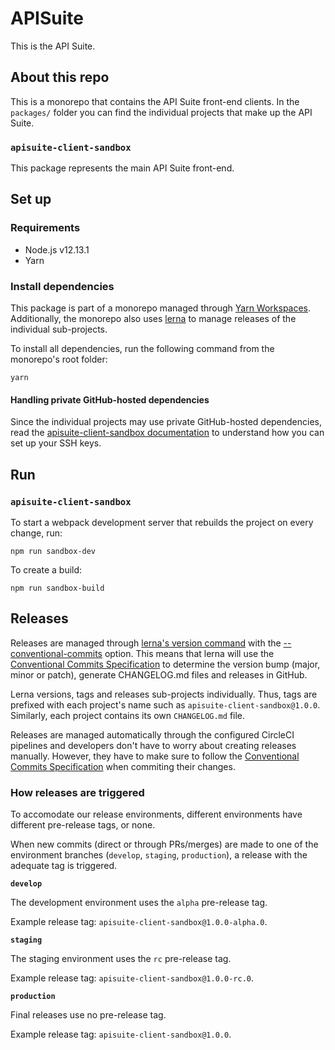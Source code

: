 # APISuite

This is the API Suite.

## About this repo

This is a monorepo that contains the API Suite front-end clients. In the `packages/` folder you can find the individual projects that make up the API Suite.

### `apisuite-client-sandbox`

This package represents the main API Suite front-end.

## Set up

### Requirements

* Node.js v12.13.1
* Yarn

### Install dependencies

This package is part of a monorepo managed through [Yarn Workspaces](https://classic.yarnpkg.com/en/docs/workspaces/). Additionally, the monorepo also uses [lerna](https://github.com/lerna/lerna) to manage releases of the individual sub-projects.

To install all dependencies, run the following command from the monorepo's root folder:

    yarn

#### Handling private GitHub-hosted dependencies

Since the individual projects may use private GitHub-hosted dependencies, read the [apisuite-client-sandbox documentation](packages/apisuite-client-sandbox/README.md) to understand how you can set up your SSH keys.

## Run

### `apisuite-client-sandbox`

To start a webpack development server that rebuilds the project on every change, run:

    npm run sandbox-dev

To create a build:

    npm run sandbox-build

## Releases

Releases are managed through [lerna's version command](https://github.com/lerna/lerna/tree/master/commands/version) with the [--conventional-commits](https://github.com/lerna/lerna/tree/master/commands/version#--conventional-commits) option. This means that lerna will use the [Conventional Commits Specification](https://www.conventionalcommits.org/en/v1.0.0/) to determine the version bump (major, minor or patch), generate CHANGELOG.md files and releases in GitHub.

Lerna versions, tags and releases sub-projects individually. Thus, tags are prefixed with each project's name such as `apisuite-client-sandbox@1.0.0`. Similarly, each project contains its own `CHANGELOG.md` file.

Releases are managed automatically through the configured CircleCI pipelines and developers don't have to worry about creating releases manually. However, they have to make sure to follow the [Conventional Commits Specification](https://www.conventionalcommits.org/en/v1.0.0/) when commiting their changes.

### How releases are triggered

To accomodate our release environments, different environments have different pre-release tags, or none.

When new commits (direct or through PRs/merges) are made to one of the environment branches (`develop`, `staging`, `production`), a release with the adequate tag is triggered.

**`develop`**

The development environment uses the `alpha` pre-release tag.

Example release tag: `apisuite-client-sandbox@1.0.0-alpha.0`.

**`staging`**

The staging environment uses the `rc` pre-release tag.

Example release tag: `apisuite-client-sandbox@1.0.0-rc.0`.

**`production`**

Final releases use no pre-release tag.

Example release tag: `apisuite-client-sandbox@1.0.0`.

